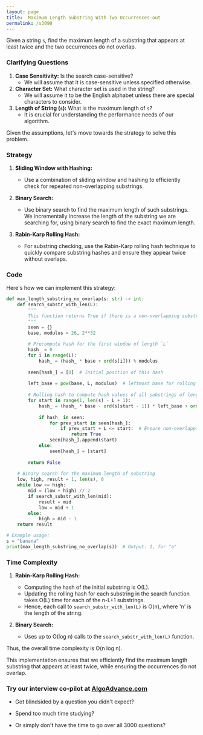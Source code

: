 ```yaml
---
layout: page
title:  Maximum Length Substring With Two Occurrences-out
permalink: /s3090
---
```

Given a string `s`, find the maximum length of a substring that appears at least twice and the two occurrences do not overlap.

### Clarifying Questions
1. **Case Sensitivity:** Is the search case-sensitive?
   - We will assume that it is case-sensitive unless specified otherwise.
2. **Character Set:** What character set is used in the string? 
   - We will assume it to be the English alphabet unless there are special characters to consider.
3. **Length of String (`s`):** What is the maximum length of `s`?
   - It is crucial for understanding the performance needs of our algorithm.
   
Given the assumptions, let's move towards the strategy to solve this problem.

### Strategy
1. **Sliding Window with Hashing:**
   - Use a combination of sliding window and hashing to efficiently check for repeated non-overlapping substrings.

2. **Binary Search:**
   - Use binary search to find the maximum length of such substrings. We incrementally increase the length of the substring we are searching for, using binary search to find the exact maximum length.
   
3. **Rabin-Karp Rolling Hash:**
   - For substring checking, use the Rabin-Karp rolling hash technique to quickly compare substring hashes and ensure they appear twice without overlaps.

### Code
Here's how we can implement this strategy:

```python
def max_length_substring_no_overlap(s: str) -> int:
    def search_substr_with_len(L):
        """
        This function returns True if there is a non-overlapping substring of length `L` which appears at least twice
        """
        seen = {}
        base, modulus = 26, 2**32
        
        # Precompute hash for the first window of length `L`
        hash_ = 0
        for i in range(L):
            hash_ = (hash_ * base + ord(s[i])) % modulus
        
        seen[hash_] = [0]  # Initial position of this hash
        
        left_base = pow(base, L, modulus)  # leftmost base for rolling hash
        
        # Rolling hash to compute hash values of all substrings of length `L`
        for start in range(1, len(s) - L + 1):
            hash_ = (hash_ * base - ord(s[start - 1]) * left_base + ord(s[start + L - 1])) % modulus
            
            if hash_ in seen:
                for prev_start in seen[hash_]:
                    if prev_start + L <= start:  # Ensure non-overlapping
                        return True
                seen[hash_].append(start)
            else:
                seen[hash_] = [start]
        
        return False
    
    # Binary search for the maximum length of substring
    low, high, result = 1, len(s), 0
    while low <= high:
        mid = (low + high) // 2
        if search_substr_with_len(mid):
            result = mid
            low = mid + 1
        else:
            high = mid - 1
    return result

# Example usage:
s = "banana"
print(max_length_substring_no_overlap(s))  # Output: 1, for "a"
```

### Time Complexity
1. **Rabin-Karp Rolling Hash:**
   - Computing the hash of the initial substring is O(L).
   - Updating the rolling hash for each substring in the search function takes O(L) time for each of the n-L+1 substrings.
   - Hence, each call to `search_substr_with_len(L)` is O(n), where 'n' is the length of the string.

2. **Binary Search:**
   - Uses up to O(log n) calls to the `search_substr_with_len(L)` function.

Thus, the overall time complexity is O(n log n).

This implementation ensures that we efficiently find the maximum length substring that appears at least twice, while ensuring the occurrences do not overlap.


### Try our interview co-pilot at [AlgoAdvance.com](https://algoAdvance.com)

- Got blindsided by a question you didn't expect?

- Spend too much time studying?

- Or simply don't have the time to go over all 3000 questions?

